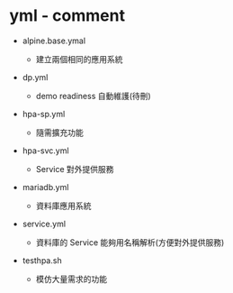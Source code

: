 
# yml - comment

- alpine.base.ymal
    - 建立兩個相同的應用系統

- dp.yml
    - demo readiness 自動維護(待刪) 

- hpa-sp.yml
	- 隨需擴充功能

- hpa-svc.yml
    - Service 對外提供服務

- mariadb.yml
    - 資料庫應用系統

- service.yml
    - 資料庫的 Service 能夠用名稱解析(方便對外提供服務)

- testhpa.sh
    - 模仿大量需求的功能



